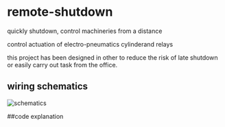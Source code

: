 # remote-shutdown

quickly shutdown, control machineries from a distance

control actuation of electro-pneumatics cylinderand relays 

this project has been designed in other to reduce the risk of late shutdown or easily carry out task from the office.

## wiring schematics

![schematics](https://user-images.githubusercontent.com/65239245/185728107-887e7711-22ef-400d-806f-d4b48cc23d65.png)

##code explanation

```
  